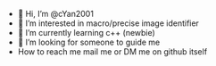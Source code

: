 - 👋 Hi, I’m @cYan2001
- 👀 I’m interested in macro/precise image identifier
- 🌱 I’m currently learning c++ (newbie)
- 💞️ I’m looking for someone to guide me 
-  How to reach me mail me or DM me on github itself

<!---
cYan2001/cYan2001 is a ✨ special ✨ repository because its `README.md` (this file) appears on your GitHub profile.
You can click the Preview link to take a look at your changes.
--->
